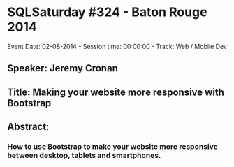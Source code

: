# SQLSaturday #324 - Baton Rouge 2014
Event Date: 02-08-2014 - Session time: 00:00:00 - Track: Web / Mobile Dev
## Speaker: Jeremy Cronan
## Title: Making your website more responsive with Bootstrap
## Abstract:
### How to use Bootstrap to make your website more responsive between desktop, tablets and smartphones.
